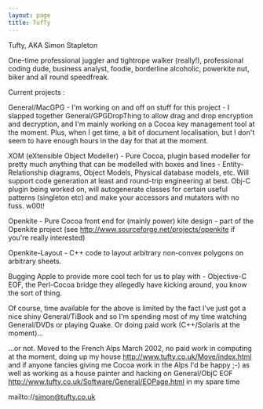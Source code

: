 ```yaml
---
layout: page
title: TufTy
---
```


Tufty, AKA Simon Stapleton


One-time professional juggler and tightrope walker (really!), professional coding dude, business analyst, foodie, borderline alcoholic, powerkite nut, biker and all round speedfreak.

Current projects : 

General/MacGPG - I'm working on and off on stuff for this project - I slapped together General/GPGDropThing to allow drag and drop encryption and decryption, and I'm mainly working on a Cocoa key management tool at the moment.  Plus, when I get time, a bit of document localisation, but I don't seem to have enough hours in the day for that at the moment.

XOM (eXtensible Object Modeller) - Pure Cocoa, plugin based modeller for pretty much anything that can be modelled with boxes and lines - Entity-Relationship diagrams, Object Models, Physical database models, etc.  Will support code generation at least and round-trip engineering at best.  Obj-C plugin being worked on, will autogenerate classes for certain useful patterns (singleton etc) and make your accessors and mutators with no fuss.  w00t!

Openkite - Pure Cocoa front end for (mainly power) kite design - part of the Openkite project (see http://www.sourceforge.net/projects/openkite if you're really interested)

Openkite-Layout - C++ code to layout arbitrary non-convex polygons on arbitrary sheets.

Bugging Apple to provide more cool tech for us to play with - Objective-C EOF, the Perl-Cocoa bridge they allegedly have kicking around, you know the sort of thing.

Of course, time available for the above is limited by the fact I've just got a nice shiny General/TiBook and so I'm spending most of my time watching General/DVDs or playing Quake.  Or doing paid work (C++/Solaris at the moment)...

...or not.  Moved to the French Alps March 2002, no paid work in computing at the moment, doing up my house http://www.tufty.co.uk/Move/index.html and if anyone fancies giving me Cocoa work in the Alps I'd be happy ;-) as well as working as a house painter and hacking on General/ObjC EOF http://www.tufty.co.uk/Software/General/EOPage.html in my spare time

mailto://simon@tufty.co.uk
